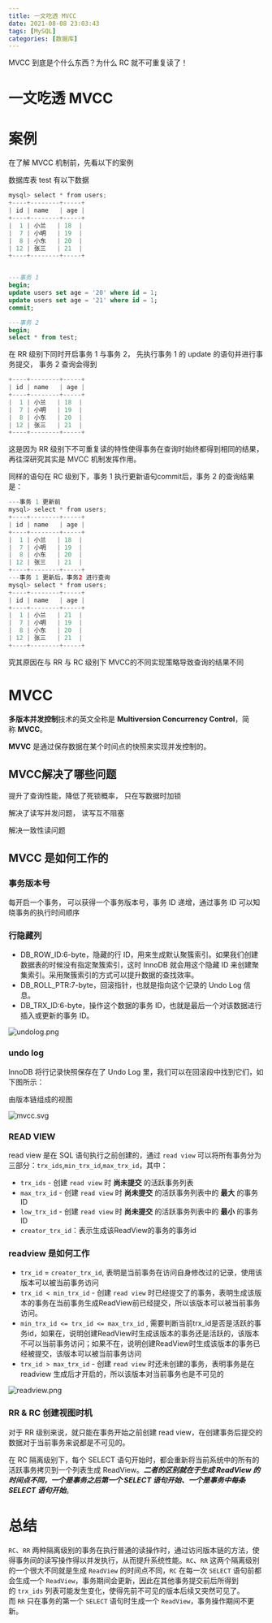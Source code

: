 ```yaml
---
title: 一文吃透 MVCC
date: 2021-08-08 23:03:43
tags: [MySQL]
categories: [数据库]
---
```


MVCC 到底是个什么东西？为什么 RC 就不可重复读了！
<!--more-->

# 一文吃透 MVCC

# 案例

在了解 MVCC 机制前，先看以下的案例

数据库表 test 有以下数据

```java
mysql> select * from users;
+----+--------+-----+
| id | name   | age |
+----+--------+-----+
|  1 | 小兰   | 18  |
|  7 | 小明   | 19  |
|  8 | 小东   | 20  |
| 12 | 张三   | 21  |
+----+--------+-----+
```

```sql

---事务 1
begin;
update users set age = '20' where id = 1;
update users set age = '21' where id = 1;
commit;
```

```sql
---事务 2
begin;
select * from test;
```

在 RR 级别下同时开启事务 1 与事务 2， 先执行事务 1 的 update 的语句并进行事务提交， 事务 2 查询会得到

```java
+----+--------+-----+
| id | name   | age |
+----+--------+-----+
|  1 | 小兰   | 18  |
|  7 | 小明   | 19  |
|  8 | 小东   | 20  |
| 12 | 张三   | 21  |
+----+--------+-----+
```

这是因为 RR 级别下不可重复读的特性使得事务在查询时始终都得到相同的结果， 再往深研究其实是 MVCC 机制发挥作用。

同样的语句在 RC 级别下，事务 1 执行更新语句commit后，事务 2 的查询结果是：

```java
---事务 1 更新前
mysql> select * from users;
+----+--------+-----+
| id | name   | age |
+----+--------+-----+
|  1 | 小兰   | 18  |
|  7 | 小明   | 19  |
|  8 | 小东   | 20  |
| 12 | 张三   | 21  |
+----+--------+-----+
---事务 1 更新后，事务2 进行查询
mysql> select * from users;
+----+--------+-----+
| id | name   | age |
+----+--------+-----+
|  1 | 小兰   | 21  |
|  7 | 小明   | 19  |
|  8 | 小东   | 20  |
| 12 | 张三   | 21  |
+----+--------+-----+
```

究其原因在与 RR 与 RC 级别下 MVCC的不同实现策略导致查询的结果不同

# MVCC

**多版本并发控制**技术的英文全称是 **Multiversion Concurrency Control**，简称 **MVCC**。

**MVVC** 是通过保存数据在某个时间点的快照来实现并发控制的。

## MVCC解决了哪些问题

提升了查询性能，降低了死锁概率， 只在写数据时加锁

解决了读写并发问题， 读写互不阻塞

解决一致性读问题

## MVCC 是如何工作的

### 事务版本号

每开启一个事务， 可以获得一个事务版本号，事务 ID 递增，通过事务 ID 可以知晓事务的执行时间顺序

### 行隐藏列

- DB_ROW_ID:6-byte，隐藏的行 ID，用来生成默认聚簇索引。如果我们创建数据表的时候没有指定聚簇索引，这时 InnoDB 就会用这个隐藏 ID 来创建聚集索引。采用聚簇索引的方式可以提升数据的查找效率。
- DB_ROLL_PTR:7-byte，回滚指针，也就是指向这个记录的 Undo Log 信息。
- DB_TRX_ID:6-byte，操作这个数据的事务 ID，也就是最后一个对该数据进行插入或更新的事务 ID。

![undolog.png](undolog.png)

### undo log

InnoDB 将行记录快照保存在了 Undo Log 里，我们可以在回滚段中找到它们，如下图所示：

由版本链组成的视图

![mvcc.svg](mvcc.svg)

### READ VIEW

read view 是在 SQL 语句执行之前创建的，通过 `read view` 可以将所有事务分为三部分：`trx_ids`,`min_trx_id`,`max_trx_id`，其中：

- `trx_ids` - 创建 `read view` 时 **尚未提交** 的活跃事务列表
- `max_trx_id` - 创建 `read view` 时 **尚未提交** 的活跃事务列表中的 **最大** 的事务 ID
- `low_trx_id` - 创建 `read view` 时 **尚未提交** 的活跃事务列表中的 **最小** 的事务 ID
- `creator_trx_id`：表示生成该ReadView的事务的事务id



### readview 是如何工作

- `trx_id` = `creator_trx_id`, 表明是当前事务在访问自身修改过的记录，使用该版本可以被当前事务访问
- `trx_id < min_trx_id` - 创建 `read view` 时已经提交了的事务，表明生成该版本的事务在当前事务生成ReadView前已经提交，所以该版本可以被当前事务访问。
- `min_trx_id <= trx_id <= max_trx_id` , 需要判断当前trx_id是否是活跃的事务id，如果在，说明创建ReadView时生成该版本的事务还是活跃的，该版本不可以当前事务访问；如果不在，说明创建ReadView时生成该版本的事务已经被提交，该版本可以被当前事务访问
- `trx_id > max_trx_id` - 创建 `read view` 时还未创建的事务，表明事务是在readview 生成后才开启的，所以该版本对当前事务也是不可见的

![readview.png](readview.png)

### RR & RC 创建视图时机

对于 RR 级别来说，就只能在事务开始之前创建 read view，在创建事务后提交的数据对于当前事务来说都是不可见的。

在 RC 隔离级别下，每个 SELECT 语句开始时，都会重新将当前系统中的所有的活跃事务拷贝到一个列表生成 ReadView。***二者的区别就在于生成 ReadView 的时间点不同，一个是事务之后第一个 SELECT 语句开始、一个是事务中每条 SELECT 语句开始***。

# 总结

`RC`、`RR` 两种隔离级别的事务在执行普通的读操作时，通过访问版本链的方法，使得事务间的读写操作得以并发执行，从而提升系统性能。`RC`、`RR` 这两个隔离级别的一个很大不同就是生成 `ReadView` 的时间点不同，`RC` 在每一次 `SELECT` 语句前都会生成一个 `ReadView`，事务期间会更新，因此在其他事务提交前后所得到的 `trx_ids` 列表可能发生变化，使得先前不可见的版本后续又突然可见了。而 `RR` 只在事务的第一个 `SELECT` 语句时生成一个 `ReadView`，事务操作期间不更新。